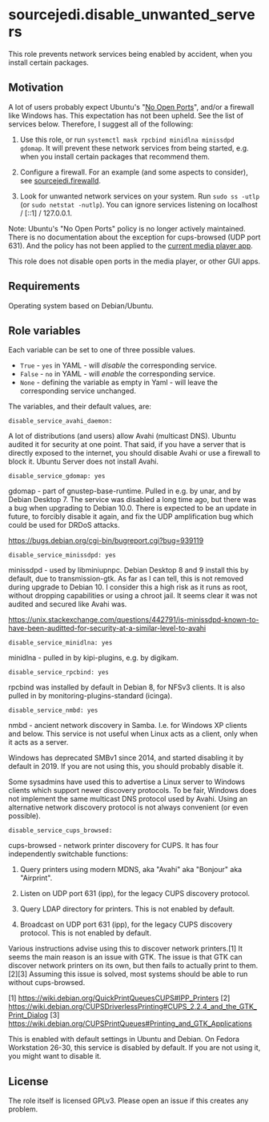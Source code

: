 # sourcejedi.disable_unwanted_servers

This role prevents network services being enabled
by accident, when you install certain packages.

## Motivation

A lot of users probably expect Ubuntu's
"[No Open Ports][no-open-ports]", and/or a firewall like Windows has.
This expectation has not been upheld.  See the list of services below.
Therefore, I suggest all of the following:

1. Use this role, or run
   `systemctl mask rpcbind minidlna minissdpd gdomap`.  It will prevent these
   network services from being started, e.g. when you install certain packages
   that recommend them.

2. Configure a firewall.  For an example (and some aspects to consider), see
   [sourcejedi.firewalld][sourcejedi__firewalld].

3. Look for unwanted network services on your system.  Run `sudo ss -utlp`
   (or `sudo netstat -nutlp`).  You can ignore services listening on
   localhost / [::1] / 127.0.0.1.

Note: Ubuntu's "No Open Ports" policy is no longer actively maintained.
There is no documentation about the exception for cups-browsed (UDP port 631).
And the policy has not been applied to the
[current media player app][rhythmbox-bug].

This role does not disable open ports in the media player, or other
GUI apps.

[no-open-ports]: https://wiki.ubuntu.com/SecurityTeam/Policies
[sourcejedi__firewalld]: https://github.com/sourcejedi/ansible-firewalld
[rhythmbox-bug]: https://bugs.launchpad.net/ubuntu/+source/rhythmbox/+bug/1771196

## Requirements

Operating system based on Debian/Ubuntu.

## Role variables

Each variable can be set to one of three possible values.

* `True` - `yes` in YAML - will *disable* the corresponding service.
* `False` - `no` in YAML - will *enable* the corresponding service.
* `None` - defining the variable as empty in Yaml - will leave the corresponding service unchanged.

The variables, and their default values, are:

    disable_service_avahi_daemon:

A lot of distributions (and users) allow Avahi (multicast DNS).
Ubuntu audited it for security at one point.  That said, if you have
a server that is directly exposed to the internet, you should disable
Avahi or use a firewall to block it.  Ubuntu Server does not install
Avahi.

    disable_service_gdomap: yes

gdomap - part of gnustep-base-runtime. Pulled in e.g. by unar, and by
Debian Desktop 7.  The service was disabled a long time ago, but there
was a bug when upgrading to Debian 10.0.  There is expected to be an
update in future, to forcibly disable it again, and fix the UDP
amplification bug which could be used for DRDoS attacks.

https://bugs.debian.org/cgi-bin/bugreport.cgi?bug=939119

    disable_service_minissdpd: yes

minissdpd - used by libminiupnpc.  Debian Desktop 8 and 9 install this by
default, due to transmission-gtk.  As far as I can tell, this is not removed
during upgrade to Debian 10.  I consider this a high risk as it runs as root,
without dropping capabilities or using a chroot jail.  It seems clear it was
not audited and secured like Avahi was.

https://unix.stackexchange.com/questions/442791/is-minissdpd-known-to-have-been-auditted-for-security-at-a-similar-level-to-avahi

    disable_service_minidlna: yes

minidlna - pulled in by kipi-plugins, e.g. by digikam.

    disable_service_rpcbind: yes

rpcbind was installed by default in Debian 8, for NFSv3 clients.
It is also pulled in by monitoring-plugins-standard (icinga).

    disable_service_nmbd: yes

nmbd - ancient network discovery in Samba.  I.e. for Windows XP
clients and below.  This service is not useful when Linux acts as a
client, only when it acts as a server.

Windows has deprecated SMBv1 since 2014, and started disabling it
by default in 2019.  If you are not using this, you should probably
disable it.

Some sysadmins have used this to advertise a Linux server to Windows
clients which support newer discovery protocols.  To be fair, Windows
does not implement the same multicast DNS protocol used by Avahi.
Using an alternative network discovery protocol is not always
convenient (or even possible).

    disable_service_cups_browsed:

cups-browsed - network printer discovery for CUPS.
It has four independently switchable functions:

1. Query printers using modern MDNS, aka "Avahi" aka "Bonjour" aka
   "Airprint".

2. Listen on UDP port 631 (ipp), for the legacy CUPS discovery protocol.

3. Query LDAP directory for printers.  This is not enabled by default.

4. Broadcast on UDP port 631 (ipp), for the legacy CUPS discovery protocol.
   This is not enabled by default.

Various instructions advise using this to discover network printers.[1]
It seems the main reason is an issue with GTK.  The issue is that GTK
can discover network printers on its own, but then fails to actually
print to them.[2][3]  Assuming this issue is solved, most systems
should be able to run without cups-browsed.

[1] https://wiki.debian.org/QuickPrintQueuesCUPS#IPP_Printers
[2] https://wiki.debian.org/CUPSDriverlessPrinting#CUPS_2.2.4_and_the_GTK_Print_Dialog
[3] https://wiki.debian.org/CUPSPrintQueues#Printing_and_GTK_Applications

This is enabled with default settings in Ubuntu and Debian.
On Fedora Workstation 26-30, this service is disabled by default.
If you are not using it, you might want to disable it.


## License

The role itself is licensed GPLv3.  Please open an issue if this creates any problem.
